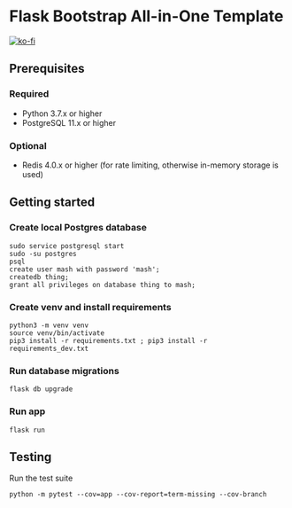 # Flask Bootstrap All-in-One Template

[![ko-fi](https://ko-fi.com/img/githubbutton_sm.svg)](https://ko-fi.com/N4N33KKEF)

## Prerequisites

### Required

- Python 3.7.x or higher
- PostgreSQL 11.x or higher

### Optional

- Redis 4.0.x or higher (for rate limiting, otherwise in-memory storage is used)

## Getting started

### Create local Postgres database

```shell
sudo service postgresql start
sudo -su postgres
psql
create user mash with password 'mash';
createdb thing;
grant all privileges on database thing to mash;
```

### Create venv and install requirements

```shell
python3 -m venv venv
source venv/bin/activate
pip3 install -r requirements.txt ; pip3 install -r requirements_dev.txt
```

### Run database migrations

```shell
flask db upgrade
```

### Run app

```shell
flask run
```

## Testing

Run the test suite

```shell
python -m pytest --cov=app --cov-report=term-missing --cov-branch
```
